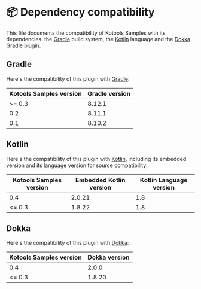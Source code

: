 # 📦 Dependency compatibility

This file documents the compatibility of Kotools Samples with its dependencies:
the [Gradle] build system, the [Kotlin] language and the [Dokka] Gradle plugin.

## Gradle

Here's the compatibility of this plugin with [Gradle]:

| Kotools Samples version | Gradle version |
|-------------------------|----------------|
| \>= 0.3                 | 8.12.1         |
| 0.2                     | 8.11.1         |
| 0.1                     | 8.10.2         |

## Kotlin

Here's the compatibility of this plugin with [Kotlin], including its embedded
version and its language version for source compatibility:

| Kotools Samples version | Embedded Kotlin version | Kotlin Language version |
|-------------------------|-------------------------|-------------------------|
| 0.4                     | 2.0.21                  | 1.8                     |
| <= 0.3                  | 1.8.22                  | 1.8                     |

## Dokka

Here's the compatibility of this plugin with [Dokka]:

| Kotools Samples version | Dokka version |
|-------------------------|---------------|
| 0.4                     | 2.0.0         |
| <= 0.3                  | 1.8.20        |

<!-- Links -->

[dokka]: https://kotl.in/dokka
[gradle]: https://gradle.org
[kotlin]: https://kotlinlang.org
